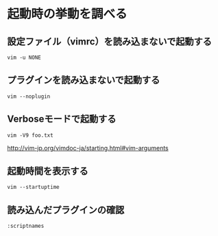 ﻿# 起動時の挙動を調べる

## 設定ファイル（vimrc）を読み込まないで起動する

```clike
vim -u NONE
```

## プラグインを読み込まないで起動する

```clike
vim --noplugin
```

## Verboseモードで起動する

```clike
vim -V9 foo.txt
```

http://vim-jp.org/vimdoc-ja/starting.html#vim-arguments

## 起動時間を表示する

```clike
vim --startuptime
```

## 読み込んだプラグインの確認

```clike
:scriptnames
```

